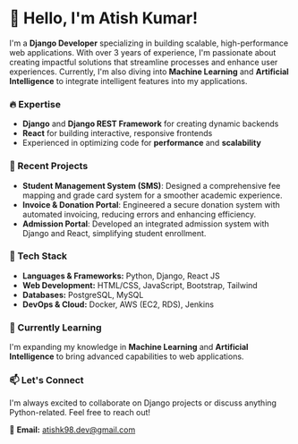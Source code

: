 # 👋 Hello, I'm Atish Kumar!

I'm a **Django Developer** specializing in building scalable, high-performance web applications. With over 3 years of experience, I'm passionate about creating impactful solutions that streamline processes and enhance user experiences. Currently, I'm also diving into **Machine Learning** and **Artificial Intelligence** to integrate intelligent features into my applications.

### 🔥 Expertise
- **Django** and **Django REST Framework** for creating dynamic backends
- **React** for building interactive, responsive frontends
- Experienced in optimizing code for **performance** and **scalability**

### 🚀 Recent Projects
- **Student Management System (SMS)**: Designed a comprehensive fee mapping and grade card system for a smoother academic experience.
- **Invoice & Donation Portal**: Engineered a secure donation system with automated invoicing, reducing errors and enhancing efficiency.
- **Admission Portal**: Developed an integrated admission system with Django and React, simplifying student enrollment.

### 💼 Tech Stack
- **Languages & Frameworks:** Python, Django, React JS
- **Web Development:** HTML/CSS, JavaScript, Bootstrap, Tailwind
- **Databases:** PostgreSQL, MySQL
- **DevOps & Cloud:** Docker, AWS (EC2, RDS), Jenkins

### 🌱 Currently Learning
I'm expanding my knowledge in **Machine Learning** and **Artificial Intelligence** to bring advanced capabilities to web applications.

### 📫 Let's Connect
I'm always excited to collaborate on Django projects or discuss anything Python-related. Feel free to reach out!

📩 **Email:** [atishk98.dev@gmail.com](mailto:atishk98.dev@gmail.com)

